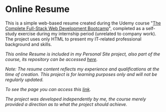 # Online Resume
This is a simple web-based resume created during the Udemy course "[The Complete Full-Stack Web Development Bootcamp](https://www.udemy.com/course/the-complete-web-development-bootcamp/)", completed as a self-study exercise during my internship period (unrelated to company work). The project uses only HTML to present my IT-related professional background and skills.

*This online Resume is included in my Personal Site project, also part of the course, its repository can be accessed [here](https://github.com/Ciocolici/Personal-Site).* 

*Note: The resume content reflects my experience and qualifications at the time of creation. This project is for learning purposes only and will not be regularly updated.*

*To see the page you can access this [link](https://ciocolici.github.io/Online-Resume/).*

*The project was developed independently by me, the course merely provided a direction as to what the project should achieve.*
